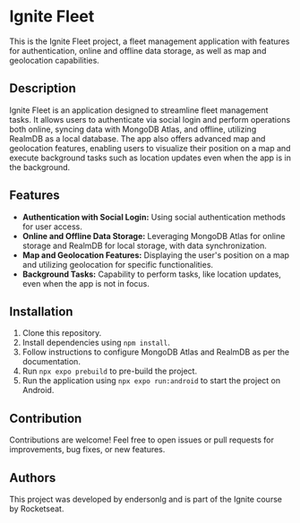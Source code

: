 # Ignite Fleet

This is the Ignite Fleet project, a fleet management application with features for authentication, online and offline data storage, as well as map and geolocation capabilities.

## Description

Ignite Fleet is an application designed to streamline fleet management tasks. It allows users to authenticate via social login and perform operations both online, syncing data with MongoDB Atlas, and offline, utilizing RealmDB as a local database. The app also offers advanced map and geolocation features, enabling users to visualize their position on a map and execute background tasks such as location updates even when the app is in the background.

## Features

- **Authentication with Social Login:** Using social authentication methods for user access.
- **Online and Offline Data Storage:** Leveraging MongoDB Atlas for online storage and RealmDB for local storage, with data synchronization.
- **Map and Geolocation Features:** Displaying the user's position on a map and utilizing geolocation for specific functionalities.
- **Background Tasks:** Capability to perform tasks, like location updates, even when the app is not in focus.

## Installation

1. Clone this repository.
2. Install dependencies using `npm install`.
3. Follow instructions to configure MongoDB Atlas and RealmDB as per the documentation.
4. Run `npx expo prebuild` to pre-build the project.
5. Run the application using `npx expo run:android` to start the project on Android.

## Contribution

Contributions are welcome! Feel free to open issues or pull requests for improvements, bug fixes, or new features.

## Authors

This project was developed by endersonlg and is part of the Ignite course by Rocketseat.
